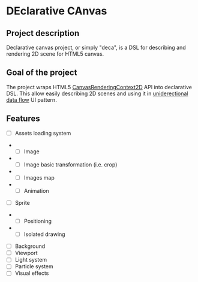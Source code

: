 <!-- Required extensions: pymdownx.tasklist -->

# DEclarative CAnvas

## Project description
Declarative canvas project, or simply "deca", is a DSL for describing and rendering 2D scene for HTML5 canvas.

## Goal of the project
The project wraps HTML5 [CanvasRenderingContext2D](https://developer.mozilla.org/en-US/docs/Web/API/CanvasRenderingContext2D) API into declarative DSL. This allow easily describing 2D scenes and using it in [uniderectional data flow](https://en.wikipedia.org/wiki/Unidirectional_Data_Flow_(computer_science)) UI pattern.  

## Features
 - [ ] Assets loading system
 -  - [ ] Image
 -  - [ ] Image basic transformation (i.e. crop)
 -  - [ ] Images map
 -  - [ ] Animation
 - [ ] Sprite
 -  - [ ] Positioning
 -  - [ ] Isolated drawing
 - [ ] Background
 - [ ] Viewport
 - [ ] Light system
 - [ ] Particle system
 - [ ] Visual effects
